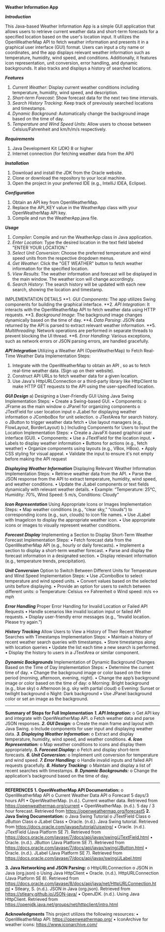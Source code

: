 **Weather Information App**

***Introduction***

This Java-based Weather Information App is a simple GUI application that allows users to retrieve current weather data and short-term forecasts for a specified location based on the user's location input. It utilizes the OpenWeatherMap API to fetch weather information and presents it in a graphical user interface (GUI) format. Users can input a city name or coordinates, and the app displays relevant weather information such as temperature, humidity, wind speed, and conditions. Additionally, it features icon representation, unit conversion, error handling, and dynamic backgrounds. It also tracks and displays a history of searched locations.

***Features***
1. *Current Weather*: Display current weather conditions including temperature, humidity, wind speed, and description.
2. *Short-term Forecast*: Show forecast data for the next two time intervals.
3. *Search History Tracking*: Keep track of previously searched locations and timestamps.
4. *Dynamic Background*: Automatically change the background image based on the time of day.
5. *Temperature and Wind Speed Units*: Allow users to choose between Celsius/Fahrenheit and km/h/m/s respectively.

***Requirements***
1. Java Development Kit (JDK) 8 or higher
2. Internet connection (for fetching weather data from the API)

***Installation***
1. Download and install the JDK from the Oracle website.
2. Clone or download the repository to your local machine.
3. Open the project in your preferred IDE (e.g., IntelliJ IDEA, Eclipse).

***Configuration***
1. Obtain an API key from OpenWeatherMap.
2. Replace the API_KEY value in the WeatherApp class with your OpenWeatherMap API key.
3. Compile and run the WeatherApp.java file.

***Usage***
1.	*Compiler*: Compile and run the WeatherApp class in Java application.
2.	*Enter Location*: Type the desired location in the text field labeled "ENTER YOUR LOCATION."
3.	*Select Unit Conversion*: Choose the preferred temperature and wind speed units from the respective dropdown menus.
4.	*Get Weather*: Click the "GET WEATHER" button to fetch weather information for the specified location.
5.	*View Results*: The weather information and forecast will be displayed in the main window. The weather icon will change accordingly.
6.	*Search History*: The search history will be updated with each new search, showing the location and timestamp.

IMPLEMENTATION DETAILS
**1. *GUI Components*: The app utilizes Swing components for building the graphical interface.
**2. *API Integration*: It interacts with the OpenWeatherMap API to fetch weather data using HTTP requests.
**3. *Background Image*: The background image changes dynamically based on the time of day.
**4. *Data Parsing*: JSON data returned by the API is parsed to extract relevant weather information.
**5. *Multithreading*: Network operations are performed in separate threads to prevent blocking the UI thread.
**6. *Error Handling*: Various exceptions, such as network errors or JSON parsing errors, are handled gracefully.

***API Integration***
Utilizing a Weather API (OpenWeatherMap) to Fetch Real-Time Weather Data
Implementation Steps:
1. Integrate with the OpenWeatherMap to obtain an API , so as to  fetch real-time weather data. (Sign up on their website).
3. Construct API URLs to fetch weather data for a given location.
4. Use Java's HttpURLConnection or a third-party library like HttpClient to make HTTP GET requests to the API using the user-specified location.

***GUI Design***
a) Designing a User-Friendly GUI Using Java Swing
Implementation Steps:
•	Create a Swing-based GUI.
•	Components:
o	JFrame as the main window
o	JPanel for organizing components
o	JTextField for user location input
o	JLabel for displaying weather information
o	JComboBox for unit selection.
o	JTextArea for search history.
o	JButton to trigger weather data fetch
•	Use layout managers (e.g., FlowLayout, BorderLayout)
b.) Including Components for Users to Input the Location
Implementation Steps:
•	Create a JavaFX-based graphical user interface (GUI).
•	Components:
•	Use a JTextField for the location input.
•	Labels to display weather information
•	Buttons for actions (e.g., fetch weather)
•	Organize components using layouts (e.g., VBox, HBox).
•	Apply CSS styling for visual appeal.
•	Validate the input to ensure it's not empty before making the API request

***Displaying Weather Information***
Displaying Relevant Weather Information
Implementation Steps:
•	Retrieve weather data from the API.
•	Parse the JSON response from the API to extract temperature, humidity, wind speed, and weather conditions.
•	Update the JLabel components or text fields dynamically with relevant weather details.
•	Example: “Temperature: 25°C, Humidity: 70%, Wind Speed: 5 m/s, Conditions: Cloudy”

***Icon Representation***
Using Appropriate Icons or Images
Implementation Steps:
•	 Map weather conditions (e.g., “clear sky,” “clouds”) to corresponding icons (e.g., sun, clouds) to icon file names.
•	Use JLabel with ImageIcon to display the appropriate weather icon.
•	Use appropriate icons or images to visually represent weather conditions.

***Forecast Display***
Implementing a Section to Display Short-Term Weather Forecast
Implementation Steps:
•	Fetch forecast data from the OpenWeatherMap API (e.g., hourly or daily forecasts).
•	Implement a section to display a short-term weather forecast.
•	Parse and display the forecast information in a designated section.
•	Display relevant information (e.g., temperature trends, precipitation).

***Unit Conversion***
Option to Switch Between Different Units for Temperature and Wind Speed
Implementation Steps:
•	Use JComboBox to select temperature and wind speed units.
•	Convert values based on the selected units before displaying.
•	Provide an option for users to switch between different units:
o	Temperature: Celsius ↔ Fahrenheit
o	Wind speed: m/s ↔ mph

***Error Handling***
Proper Error Handling for Invalid Location or Failed API Requests 
•	Handle scenarios like invalid location input or failed API requests.
•	Display user-friendly error messages (e.g., “Invalid location. Please try again.”)

***History Tracking***
Allow Users to View a History of Their Recent Weather Searches with Timestamps
Implementation Steps:
•	Maintain a history of recent weather search queries with timestamps.
•	Store timestamps along with location queries
•	Update the list each time a new search is performed.
•	Display the history to users in a JTextArea or similar component.

***Dynamic Backgrounds***
Implementation of Dynamic Background Changes Based on the Time of Day
Implementation Steps:
•	Determine the current time of day.
•	Change the background image or color based on the time period (morning, afternoon, evening, night).
•	Change the app’s background image or color based on the time of day:
o	Morning: Bright background (e.g., blue sky)
o	Afternoon (e.g. sky with partial cloud)
o	Evening: Sunset or twilight background
o	Night: Dark background
•	Use JPanel background color or set an image as the background.
________________________________________
**Summary of Steps for Full Implementation**
***1.	API Integration:***
o	Get API key and integrate with OpenWeatherMap API.
o	Fetch weather data and parse JSON responses.
***2. GUI Design:***
o	Create the main frame and layout with Java Swing.
o	Include components for user input and displaying weather data.
***3. Displaying Weather Information:***
o	Extract and display temperature, humidity, wind speed, and weather conditions.
***4.	Icon Representation:***
o	Map weather conditions to icons and display them appropriately.
***5.	Forecast Display:***
o	Fetch and display short-term forecasts.
***6.	Unit Conversion:***
o	Implement unit conversion for temperature and wind speed.
***7.	Error Handling:***
o	Handle invalid inputs and failed API requests gracefully.
***8.	History Tracking:***
o	Maintain and display a list of recent searches with timestamps.
***9.	Dynamic Backgrounds:***
o	Change the application's background based on the time of day.
________________________________________

**REFERENCES**
**1.	OpenWeatherMap API Documentation:**
o	OpenWeatherMap API
o	Current Weather Data API
o	Forecast 5 days/3 hours API
•	OpenWeatherMap. (n.d.). Current weather data. Retrieved from https://openweathermap.org/current
•	OpenWeatherMap. (n.d.). 5 day / 3 hour forecast. Retrieved from https://openweathermap.org/forecast5
**2.	Java Swing Documentation:**
o	Java Swing Tutorial
o	JTextField Class
o	JButton Class
o	JLabel Class
•	Oracle. (n.d.). Java Swing tutorial. Retrieved from https://docs.oracle.com/javase/tutorial/uiswing/
•	Oracle. (n.d.). JTextField (Java Platform SE 7). Retrieved from https://docs.oracle.com/javase/7/docs/api/javax/swing/JTextField.html
•	Oracle. (n.d.). JButton (Java Platform SE 7). Retrieved from https://docs.oracle.com/javase/7/docs/api/javax/swing/JButton.html
•	Oracle. (n.d.). JLabel (Java Platform SE 7). Retrieved from https://docs.oracle.com/javase/7/docs/api/javax/swing/JLabel.html

**3.	Java Networking and JSON Parsing:**
o	HttpURLConnection
o	JSON in Java (org.json)
o	Using Java HttpClient
•	Oracle. (n.d.). HttpURLConnection (Java Platform SE 8). Retrieved from https://docs.oracle.com/javase/8/docs/api/java/net/HttpURLConnection.html
•	Stleary, S. (n.d.). JSON in Java (org.json). Retrieved from https://stleary.github.io/JSON-java/
•	OpenJDK. (n.d.). Using Java HttpClient. Retrieved from https://openjdk.java.net/groups/net/httpclient/intro.html

**Acknowledgments**
This project utilizes the following resources:
•	OpenWeatherMap API: https://openweathermap.org/
•	IconArchive for weather icons: https://www.iconarchive.com/
